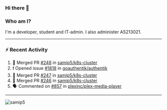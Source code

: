 ### Hi there 👋

### Who am I?
I'm a developer, student and IT-admin. I also administer AS213021.

---
### :zap: Recent Activity
<!--START_SECTION:activity-->
1. 🎉 Merged PR [#248](https://github.com/samip5/k8s-cluster/pull/248) in [samip5/k8s-cluster](https://github.com/samip5/k8s-cluster)
2. ❗️ Opened issue [#1818](https://github.com/goauthentik/authentik/issues/1818) in [goauthentik/authentik](https://github.com/goauthentik/authentik)
3. 🎉 Merged PR [#247](https://github.com/samip5/k8s-cluster/pull/247) in [samip5/k8s-cluster](https://github.com/samip5/k8s-cluster)
4. 🎉 Merged PR [#246](https://github.com/samip5/k8s-cluster/pull/246) in [samip5/k8s-cluster](https://github.com/samip5/k8s-cluster)
5. 🗣 Commented on [#857](https://github.com/plexinc/plex-media-player/issues/857) in [plexinc/plex-media-player](https://github.com/plexinc/plex-media-player)
<!--END_SECTION:activity-->
---

<img align="center" src="https://github-readme-stats.vercel.app/api?username=samip5&show_icons=true" alt="samip5" />
